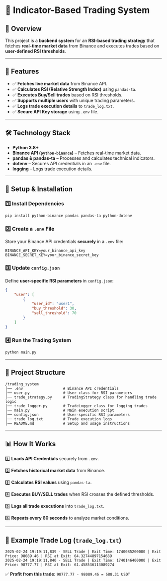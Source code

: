 # 📌 Indicator-Based Trading System

## 📖 Overview
This project is a **backend system** for an **RSI-based trading strategy** that fetches **real-time market data** from Binance and executes trades based on **user-defined RSI thresholds**.

---

## 🚀 Features
- ✅ **Fetches live market data** from Binance API.
- ✅ **Calculates RSI (Relative Strength Index)** using `pandas-ta`.
- ✅ **Executes Buy/Sell trades** based on RSI thresholds.
- ✅ **Supports multiple users** with unique trading parameters.
- ✅ **Logs trade execution details** to `trade_log.txt`.
- ✅ **Secure API Key storage** using `.env` file.

---

## 🛠️ Technology Stack
- **Python 3.8+**
- **Binance API (`python-binance`)** – Fetches real-time market data.
- **pandas & pandas-ta** – Processes and calculates technical indicators.
- **dotenv** – Secures API credentials in an `.env` file.
- **logging** – Logs trade execution details.

---

## 🔧 Setup & Installation

### 1️⃣ Install Dependencies
```bash
pip install python-binance pandas pandas-ta python-dotenv
```

### 2️⃣ Create a `.env` File
Store your Binance API credentials **securely** in a `.env` file:
```plaintext
BINANCE_API_KEY=your_binance_api_key
BINANCE_SECRET_KEY=your_binance_secret_key
```

### 3️⃣ Update `config.json`
Define **user-specific RSI parameters** in `config.json`:
```json
{
    "user": [
        {
            "user_id": "user1",
            "buy_threshold": 30,
            "sell_threshold": 70
        }
    ]
}
```

### 4️⃣ Run the Trading System
```bash
python main.py
```

---

## 📂 Project Structure
```
/trading_system
│── .env                  # Binance API credentials
│── user.py               # User class for RSI parameters
│── trade_strategy.py     # TradingStrategy class for handling trade logic
│── trade_logger.py       # TradeLogger class for logging trades
│── main.py               # Main execution script
│── config.json           # User-specific RSI parameters
│── trade_log.txt         # Trade execution logs
│── README.md             # Setup and usage instructions
```

---

## 📊 How It Works
1️⃣ **Loads API Credentials** securely from `.env`.

2️⃣ **Fetches historical market data** from Binance.

3️⃣ **Calculates RSI values** using `pandas-ta`.

4️⃣ **Executes BUY/SELL trades** when RSI crosses the defined thresholds.

5️⃣ **Logs all trade executions** into `trade_log.txt`.

6️⃣ **Repeats every 60 seconds** to analyze market conditions.

---

## 📄 Example Trade Log (`trade_log.txt`)
```
2025-02-24 19:19:11,839 - SELL Trade | Exit Time: 1740085200000 | Exit Price: 98089.46 | RSI at Exit: 64.32744897154689
2025-02-24 19:19:11,840 - SELL Trade | Exit Time: 1740146400000 | Exit Price: 98777.77 | RSI at Exit: 61.458536113089274
```
✅ **Profit from this trade:** `98777.77 - 98089.46 = 688.31 USDT`
